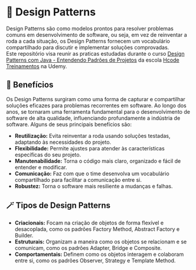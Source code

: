 # 🚀 Design Patterns
Design Patterns são como modelos prontos para resolver problemas comuns em desenvolvimento de software, ou seja, em vez de reinventar a roda a cada situação, os Design Patterns fornecem um vocabulário compartilhado para discutir e implementar soluções comprovadas. <br>
Este repositório visa reunir as praticas estudadas durante o curso [Design Patterns com Java - Entendendo Padrões de Projetos](https://www.udemy.com/course/curso-design-patterns-java/learn/lecture/23141066#overview) da escola [Hcode Treinamentos](https://www.udemy.com/user/hcode/) na Udemy.

## 🙌 Benefícios
Os Design Patterns surgiram como uma forma de capturar e compartilhar soluções eficazes para problemas recorrentes em software. Ao longo dos anos, se tornaram uma ferramenta fundamental para o desenvolvimento de software de alta qualidade, influenciando profundamente a indústria de software.
Alguns de seus principais benefícios são:
- **Reutilização:** Evita reinventar a roda usando soluções testadas, adaptando às necessidades do projeto. <br>
- **Flexibilidade:** Permite ajustes para atender às características específicas do seu projeto. <br>
- **Manutenabilidade:** Torna o código mais claro, organizado e fácil de entender e modificar. <br>
- **Comunicação:** Faz com que o time desenvolva um vocabulário compartilhado para facilitar a comunicação entre si. <br>
- **Robustez:** Torna o software mais resiliente a mudanças e falhas. <br>

## 🪄 Tipos de Design Patterns
- **Criacionais:** Focam na criação de objetos de forma flexível e desacoplada, como os padrões Factory Method, Abstract Factory e Builder.
- **Estruturais:** Organizam a maneira como os objetos se relacionam e se comunicam, como os padrões Adapter, Bridge e Composite.
- **Comportamentais:** Definem como os objetos interagem e colaboram entre si, como os padrões Observer, Strategy e Template Method.
